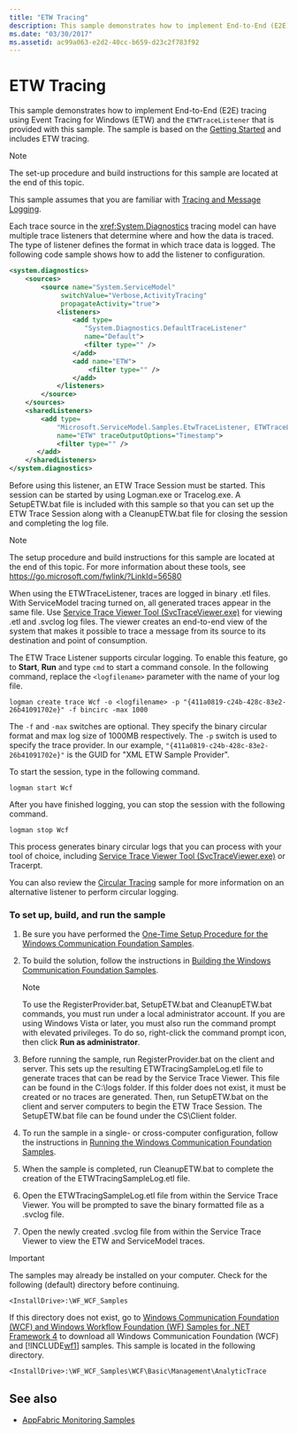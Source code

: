 ```yaml
---
title: "ETW Tracing"
description: This sample demonstrates how to implement End-to-End (E2E) tracing using Event Tracing for Windows (ETW) and the ETWTraceListener.
ms.date: "03/30/2017"
ms.assetid: ac99a063-e2d2-40cc-b659-d23c2f783f92
---
```

# ETW Tracing
This sample demonstrates how to implement End-to-End (E2E) tracing using Event Tracing for Windows (ETW) and the `ETWTraceListener` that is provided with this sample. The sample is based on the [Getting Started](getting-started-sample.md) and includes ETW tracing.  
  
> [!NOTE]
> The set-up procedure and build instructions for this sample are located at the end of this topic.  
  
 This sample assumes that you are familiar with [Tracing and Message Logging](tracing-and-message-logging.md).  
  
 Each trace source in the <xref:System.Diagnostics> tracing model can have multiple trace listeners that determine where and how the data is traced. The type of listener defines the format in which trace data is logged. The following code sample shows how to add the listener to configuration.  
  
```xml  
<system.diagnostics>  
    <sources>  
        <source name="System.ServiceModel"
             switchValue="Verbose,ActivityTracing"  
             propagateActivity="true">  
            <listeners>  
                <add type=  
                   "System.Diagnostics.DefaultTraceListener"  
                   name="Default">  
                   <filter type="" />  
                </add>  
                <add name="ETW">  
                    <filter type="" />  
                </add>  
            </listeners>  
        </source>  
    </sources>  
    <sharedListeners>  
        <add type=  
            "Microsoft.ServiceModel.Samples.EtwTraceListener, ETWTraceListener"  
            name="ETW" traceOutputOptions="Timestamp">  
            <filter type="" />  
       </add>  
    </sharedListeners>  
</system.diagnostics>  
```  
  
 Before using this listener, an ETW Trace Session must be started. This session can be started by using Logman.exe or Tracelog.exe. A SetupETW.bat file is included with this sample so that you can set up the ETW Trace Session along with a CleanupETW.bat file for closing the session and completing the log file.  
  
> [!NOTE]
> The setup procedure and build instructions for this sample are located at the end of this topic. For more information about these tools, see <https://go.microsoft.com/fwlink/?LinkId=56580>  
  
 When using the ETWTraceListener, traces are logged in binary .etl files. With ServiceModel tracing turned on, all generated traces appear in the same file. Use [Service Trace Viewer Tool (SvcTraceViewer.exe)](../service-trace-viewer-tool-svctraceviewer-exe.md) for viewing .etl and .svclog log files. The viewer creates an end-to-end view of the system that makes it possible to trace a message from its source to its destination and point of consumption.  
  
 The ETW Trace Listener supports circular logging. To enable this feature, go to **Start**, **Run** and type `cmd` to start a command console. In the following command, replace the `<logfilename>` parameter with the name of your log file.  
  
```console  
logman create trace Wcf -o <logfilename> -p "{411a0819-c24b-428c-83e2-26b41091702e}" -f bincirc -max 1000  
```  
  
 The `-f` and `-max` switches are optional. They specify the binary circular format and max log size of 1000MB respectively. The `-p` switch is used to specify the trace provider. In our example, `"{411a0819-c24b-428c-83e2-26b41091702e}"` is the GUID for "XML ETW Sample Provider".  
  
 To start the session, type in the following command.  
  
```console  
logman start Wcf  
```  
  
 After you have finished logging, you can stop the session with the following command.  
  
```console  
logman stop Wcf  
```  
  
 This process generates binary circular logs that you can process with your tool of choice, including [Service Trace Viewer Tool (SvcTraceViewer.exe)](../service-trace-viewer-tool-svctraceviewer-exe.md) or Tracerpt.  
  
 You can also review the [Circular Tracing](circular-tracing.md) sample for more information on an alternative listener to perform circular logging.  
  
### To set up, build, and run the sample  
  
1. Be sure you have performed the [One-Time Setup Procedure for the Windows Communication Foundation Samples](one-time-setup-procedure-for-the-wcf-samples.md).  
  
2. To build the solution, follow the instructions in [Building the Windows Communication Foundation Samples](building-the-samples.md).  
  
    > [!NOTE]
    > To use the RegisterProvider.bat, SetupETW.bat and CleanupETW.bat commands, you must run under a local administrator account. If you are using Windows Vista or later, you must also run the command prompt with elevated privileges. To do so, right-click the command prompt icon, then click **Run as administrator**.  
  
3. Before running the sample, run RegisterProvider.bat on the client and server. This sets up the resulting ETWTracingSampleLog.etl file to generate traces that can be read by the Service Trace Viewer. This file can be found in the C:\logs folder. If this folder does not exist, it must be created or no traces are generated. Then, run SetupETW.bat on the client and server computers to begin the ETW Trace Session. The SetupETW.bat file can be found under the CS\Client folder.  
  
4. To run the sample in a single- or cross-computer configuration, follow the instructions in [Running the Windows Communication Foundation Samples](running-the-samples.md).  
  
5. When the sample is completed, run CleanupETW.bat to complete the creation of the ETWTracingSampleLog.etl file.  
  
6. Open the ETWTracingSampleLog.etl file from within the Service Trace Viewer. You will be prompted to save the binary formatted file as a .svclog file.  
  
7. Open the newly created .svclog file from within the Service Trace Viewer to view the ETW and ServiceModel traces.  
  
> [!IMPORTANT]
> The samples may already be installed on your computer. Check for the following (default) directory before continuing.  
>
> `<InstallDrive>:\WF_WCF_Samples`  
>
> If this directory does not exist, go to [Windows Communication Foundation (WCF) and Windows Workflow Foundation (WF) Samples for .NET Framework 4](https://www.microsoft.com/download/details.aspx?id=21459) to download all Windows Communication Foundation (WCF) and [!INCLUDE[wf1](../../../../includes/wf1-md.md)] samples. This sample is located in the following directory.  
>
> `<InstallDrive>:\WF_WCF_Samples\WCF\Basic\Management\AnalyticTrace`  
  
## See also

- [AppFabric Monitoring Samples](https://docs.microsoft.com/previous-versions/appfabric/ff383407(v=azure.10))
